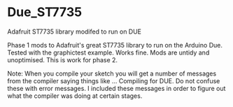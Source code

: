 Due_ST7735
==========

Adafruit ST7735 library modifed to run on DUE


Phase 1 mods to Adafruit's great ST7735 library to run on the Arduino Due.  Tested with the graphictest example. 
Works fine.
Mods are untidy and unoptimised. This is work for phase 2.

Note: When you compile your sketch you will get a number of messages from the compiler saying things
 like ... Compiling for DUE. Do not confuse these with error messages. I included these messages in order 
 to figure out what the compiler was doing at certain stages. 